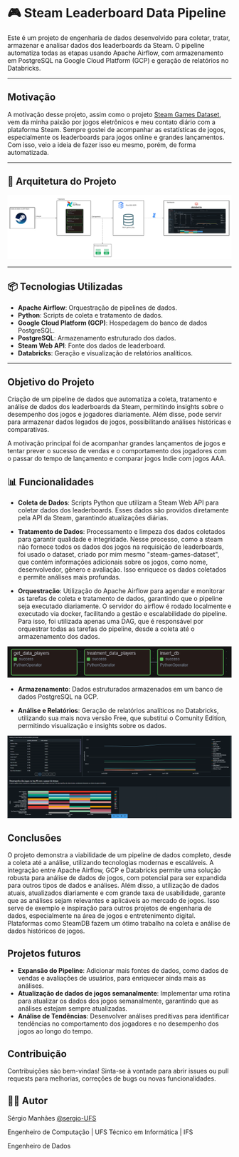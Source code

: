 # 🎮 Steam Leaderboard Data Pipeline

Este é um projeto de engenharia de dados desenvolvido para coletar, tratar, armazenar e analisar dados dos leaderboards da Steam. O pipeline automatiza todas as etapas usando Apache Airflow, com armazenamento em PostgreSQL na Google Cloud Platform (GCP) e geração de relatórios no Databricks.

---
## Motivação
A motivação desse projeto, assim como o projeto [Steam Games Dataset](https://www.kaggle.com/datasets/srgiomanhes/steam-games-dataset-2025), vem da minha paixão por jogos eletrônicos e meu contato diário com a plataforma Steam. Sempre gostei de acompanhar as estatísticas de jogos, especialmente os leaderboards para jogos online e grandes lançamentos. Com isso, veio a ideia de fazer isso eu mesmo, porém, de forma automatizada.

---
## 🧩 Arquitetura do Projeto

![Diagrama da Arquitetura](./assets/diagrama.png)

---

## 📦 Tecnologias Utilizadas

- **Apache Airflow**: Orquestração de pipelines de dados.
- **Python**: Scripts de coleta e tratamento de dados.
- **Google Cloud Platform (GCP)**: Hospedagem do banco de dados PostgreSQL.
- **PostgreSQL**: Armazenamento estruturado dos dados.
- **Steam Web API**: Fonte dos dados de leaderboard.
- **Databricks**: Geração e visualização de relatórios analíticos.



---

## Objetivo do Projeto

Criação de um pipeline de dados que automatiza a coleta, tratamento e análise de dados dos leaderboards da Steam, permitindo insights sobre o desempenho dos jogos e jogadores diariamente. Além disse, pode servir para armazenar dados legados de jogos, possibilitando análises históricas e comparativas.

A motivação principal foi de acompanhar grandes lançamentos de jogos e tentar prever o sucesso de vendas e o comportamento dos jogadores com o passar do tempo de lançamento e comparar jogos Indie com jogos AAA.

## 📊 Funcionalidades

- **Coleta de Dados**: Scripts Python que utilizam a Steam Web API para coletar dados dos leaderboards. Esses dados são providos diretamente pela API da Steam, garantindo atualizações diárias.

- **Tratamento de Dados**: Processamento e limpeza dos dados coletados para garantir qualidade e integridade. Nesse processo, como a steam não fornece todos os dados dos jogos na requisição de leaderboards, foi usado o dataset, criado por mim mesmo "steam-games-dataset", que contém informações adicionais sobre os jogos, como nome, desenvolvedor, gênero e avaliação. Isso enriquece os dados coletados e permite análises mais profundas.

- **Orquestração**: Utilização do Apache Airflow para agendar e monitorar as tarefas de coleta e tratamento de dados, garantindo que o pipeline seja executado diariamente. O servidor do airflow é rodado localmente e executado via docker, facilitando a gestão e escalabilidade do pipeline. 
Para isso, foi utilizada apenas uma DAG, que é responsável por orquestrar todas as tarefas do pipeline, desde a coleta até o armazenamento dos dados.

![Airflow diagram](./assets/airflow.png)

- **Armazenamento**: Dados estruturados armazenados em um banco de dados PostgreSQL na GCP.

- **Análise e Relatórios**: Geração de relatórios analíticos no Databricks, utilizando sua mais nova versão Free, que substitui o Comunity Edition, permitindo visualização e insights sobre os dados.


![Dashboard Exemplo](./assets/dashboard.png)


## Conclusões

O projeto demonstra a viabilidade de um pipeline de dados completo, desde a coleta até a análise, utilizando tecnologias modernas e escaláveis. A integração entre Apache Airflow, GCP e Databricks permite uma solução robusta para análise de dados de jogos, com potencial para ser expandida para outros tipos de dados e análises. Além disso, a utilização de dados atuais, atualizados diariamente e com grande taxa de usabilidade, garante que as análises sejam relevantes e aplicáveis ao mercado de jogos. Isso serve de exemplo e inspiração para outros projetos de engenharia de dados, especialmente na área de jogos e entretenimento digital. Plataformas como SteamDB fazem um ótimo trabalho na coleta e análise de dados históricos de jogos. 

## Projetos futuros

- **Expansão do Pipeline**: Adicionar mais fontes de dados, como dados de vendas e avaliações de usuários, para enriquecer ainda mais as análises.
- **Atualização de dados de jogos semanalmente**: Implementar uma rotina para atualizar os dados dos jogos semanalmente, garantindo que as análises estejam sempre atualizadas.
- **Análise de Tendências**: Desenvolver análises preditivas para identificar tendências no comportamento dos jogadores e no desempenho dos jogos ao longo do tempo.

## Contribuição
Contribuições são bem-vindas! Sinta-se à vontade para abrir issues ou pull requests para melhorias, correções de bugs ou novas funcionalidades.


## 👨‍💻 Autor

Sérgio Manhães [@sergio-UFS](https://github.com/sergio-UFS)

Engenheiro de Computação | UFS
Técnico em Informática | IFS

Engenheiro de Dados
